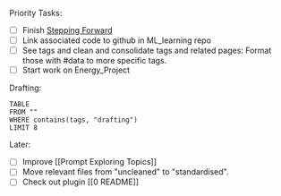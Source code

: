 Priority Tasks:
- [ ] Finish [Stepping Forward](https://docs.google.com/document/d/1XA0Yz3QsmzvsasLehr2GcoZuc5e8lITEUxx00-FyNQA/edit?usp=drive_link)
- [ ] Link associated code to github in ML_learning repo
- [ ] See tags and clean and consolidate tags and related pages: Format those with #data to more specific tags.
- [ ] Start work on Energy_Project

Drafting:
```dataview
TABLE
FROM ""
WHERE contains(tags, "drafting")
LIMIT 8
```

Later:
- [ ] Improve [[Prompt Exploring Topics]]
- [ ] Move relevant files from "uncleaned" to "standardised".
- [ ] Check out plugin [[0 README]]